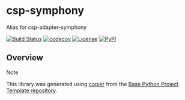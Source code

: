 # csp-symphony

Alias for csp-adapter-symphony

[![Build Status](https://github.com/tkp-aliases/csp-symphony/actions/workflows/build.yaml/badge.svg?branch=main&event=push)](https://github.com/tkp-aliases/csp-symphony/actions/workflows/build.yaml)
[![codecov](https://codecov.io/gh/tkp-aliases/csp-symphony/branch/main/graph/badge.svg)](https://codecov.io/gh/tkp-aliases/csp-symphony)
[![License](https://img.shields.io/github/license/tkp-aliases/csp-symphony)](https://github.com/tkp-aliases/csp-symphony)
[![PyPI](https://img.shields.io/pypi/v/csp-symphony.svg)](https://pypi.python.org/pypi/csp-symphony)

## Overview

> [!NOTE]
> This library was generated using [copier](https://copier.readthedocs.io/en/stable/) from the [Base Python Project Template repository](https://github.com/python-project-templates/base).
